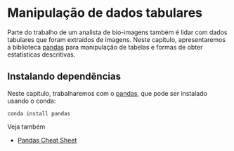 # Manipulação de dados tabulares

Parte do trabalho de um analista de bio-imagens também é lidar com dados tabulares que foram extraídos de imagens. Neste capítulo, apresentaremos a biblioteca [pandas](https://pandas.pydata.org/) para manipulação de tabelas e formas de obter estatísticas descritivas.

## Instalando dependências

Neste capítulo, trabalharemos com o [pandas](https://pandas.pydata.org/), que pode ser instalado usando o conda:
```
conda install pandas
```

Veja também
* [Pandas Cheat Sheet](https://pandas.pydata.org/Pandas_Cheat_Sheet.pdf)